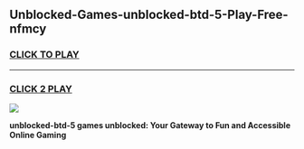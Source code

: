 
## Unblocked-Games-unblocked-btd-5-Play-Free-nfmcy
<h3>
<a href="https://premium76.site?title=unblocked-btd-5&ref=10A">CLICK TO PLAY</a></h3>
<hr>

<h3>
<a href="https://premium76.site?title=unblocked-btd-5&ref=10A">CLICK 2 PLAY</a>
  
</h3>

<a href="https://premium76.site?title=unblocked-btd-5&ref=10A"><img src="https://clearcache.store/games.png"></a>


**unblocked-btd-5 games unblocked: Your Gateway to Fun and Accessible Online Gaming**
